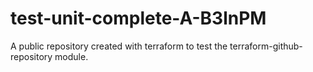 # test-unit-complete-A-B3lnPM
A public repository created with terraform to test the terraform-github-repository module.
